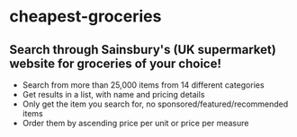 # cheapest-groceries
<h2>Search through Sainsbury's (UK supermarket) website for groceries of your choice!</h2>

<ul>
  <li>Search from more than 25,000 items from 14 different categories</li>
  <li>Get results in a list, with name and pricing details</li>
  <li>Only get the item you search for, no sponsored/featured/recommended items</li>
  <li>Order them by ascending price per unit or price per measure</li>
</ul>

